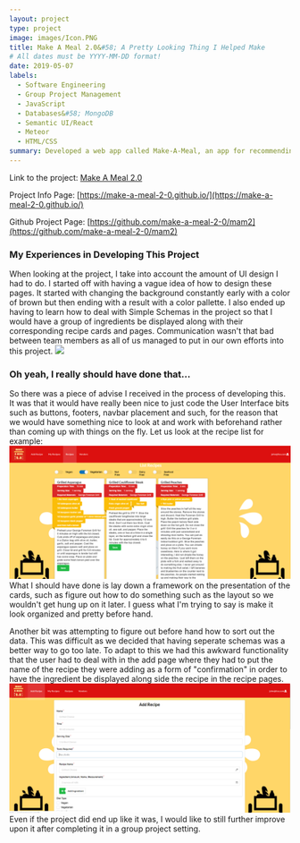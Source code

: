 ```yaml
---
layout: project
type: project
image: images/Icon.PNG
title: Make A Meal 2.0&#58; A Pretty Looking Thing I Helped Make
# All dates must be YYYY-MM-DD format!
date: 2019-05-07
labels:
  - Software Engineering
  - Group Project Management
  - JavaScript
  - Databases&#58; MongoDB
  - Semantic UI/React
  - Meteor 
  - HTML/CSS
summary: Developed a web app called Make-A-Meal, an app for recommending and creating easy to cook recipes based on user inputs. 
---
```

Link to the project: [Make A Meal 2.0](http://make-a-meal2.meteorapp.com/)   

Project Info Page: [https://make-a-meal-2-0.github.io/](https://make-a-meal-2-0.github.io/)

Github Project Page: [https://github.com/make-a-meal-2-0/mam2](https://github.com/make-a-meal-2-0/mam2)

<h3>My Experiences in Developing This Project</h3>
When looking at the project, I take into account the amount of UI design I had to do. I started off with having a vague idea of how to design these pages. It started with changing the background constantly early with a color of brown but then ending with a result with a color pallette. I also ended up having to learn how to deal with Simple Schemas in the project so that I would have a group of ingredients be displayed along with their corresponding recipe cards and pages. Communication wasn't that bad between team members as all of us managed to put in our own efforts into this project.
<img class="ui huge image" src = "https://make-a-meal-2-0.github.io/images/landingpagev3.png">

<h3>Oh yeah, I really should have done that...</h3>
So there was a piece of advise I received in the process of developing this. It was that it would have really been nice to just code the User Interface bits such as buttons, footers, navbar placement and such, for the reason that we would have something nice to look at and work with beforehand rather than coming up with things on the fly. Let us look at the recipe list for example:

<img class="ui huge image" src = "/images/RecipeList.PNG">
What I should have done is lay down a framework on the presentation of the cards, such as figure out how to do something such as the layout so we wouldn't get hung up on it later. I guess what I'm trying to say is make it look organized and pretty before hand.

Another bit was attempting to figure out before hand how to sort out the data. This was difficult as we decided that having seperate schemas was a better way to go too late. To adapt to this we had this awkward functionality that the user had to deal with in the add page where they had to put the name of the recipe they were adding as a form of "confirmation" in order to have the ingredient be displayed along side the recipe in the recipe pages.
<img class="ui huge image" src = "/images/AddRecipe.PNG">
Even if the project did end up like it was, I would like to still further improve upon it after completing it in a group project setting.
